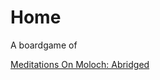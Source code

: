 Home
=============
A boardgame of 

[Meditations On Moloch: Abridged](pages/meditationsonmoloch.md)


